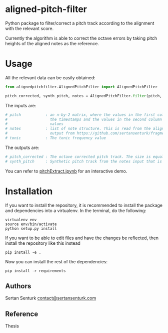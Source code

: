 # aligned-pitch-filter

Python package to filter/correct a pitch track according to the alignment with the relevant score.

Currently the algorithm is able to correct the octave errors by taking pitch heights of the aligned notes as the reference.

Usage
=======
All the relevant data can be easily obtained:

```python
from alignedpitchfilter.AlignedPitchFilter import AlignedPitchFilter

pitch_corrected, synth_pitch, notes = AlignedPitchFilter.filter(pitch, notes)
```

The inputs are:
```python
# pitch 		  :	an n-by-2 matrix, where the values in the first column are 
#					the timestamps and the values in the second column are frequency 
#					values
# notes			  :	list of note structure. This is read from the alignedNotes.json 
#					output from https://github.com/sertansenturk/fragmentLinker repository 
# tonic			  : The tonic frequency value
```

The outputs are:
```python
# pitch_corrected :	The octave corrected pitch track. The size is equal to the size of pitch
# synth_pitch	  :	Synthetic pitch track from the notes input that is used for octave correction
```

You can refer to [pitchExtract.ipynb](pitchExtract.ipynb) for an interactive demo.

Installation
============

If you want to install the repository, it is recommended to install the package and dependencies into a virtualenv. In the terminal, do the following:

    virtualenv env
    source env/bin/activate
    python setup.py install

If you want to be able to edit files and have the changes be reflected, then
install the repository like this instead

    pip install -e .

Now you can install the rest of the dependencies:

    pip install -r requirements

Authors
-------
Sertan Senturk
contact@sertansenturk.com

Reference
-------
Thesis
